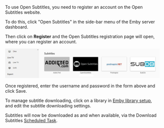 To use Open Subtitles, you need to register an account on the Open Subtitles website.

To do this, click "Open Subtitles" in the side-bar menu of the Emby server dashboard.

Then click on **Register** and the Open Subtitles registration page will open, where you can register an account.

![](images/server/OpenSubtitles1.png)

Once registered, enter the username and password in the form above and click Save.

To manage subtitle downloading, click on a library in [Emby library setup](Library%20Setup#subtitles), and edit the subtitle downloading settings.

Subtitles will now be downloaded as and when available, via the Download Subtitles [Scheduled Task](Scheduled%20tasks).
